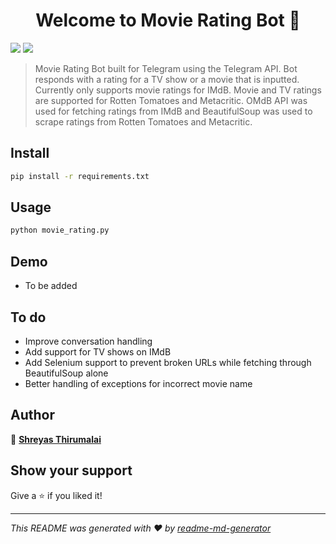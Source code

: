 <h1 align="center">Welcome to Movie Rating Bot 👋</h1>
<p>
</p>
<p>
<img src="http://ForTheBadge.com/images/badges/made-with-python.svg">
<img src="http://ForTheBadge.com/images/badges/built-with-love.svg">
</p>


> Movie Rating Bot built for Telegram using the Telegram API. Bot responds with a rating for a TV show or a movie that is inputted. Currently only supports movie ratings for IMdB. Movie and TV ratings are supported for Rotten Tomatoes and Metacritic. OMdB API was used for fetching ratings from IMdB and BeautifulSoup was used to scrape ratings from Rotten Tomatoes and Metacritic.

## Install

```sh
pip install -r requirements.txt
```

## Usage

```sh
python movie_rating.py
```

## Demo

* To be added

## To do

* Improve conversation handling
* Add support for TV shows on IMdB
* Add Selenium support to prevent broken URLs while fetching through BeautifulSoup alone
* Better handling of exceptions for incorrect movie name

## Author

👤 **[Shreyas Thirumalai](https://github.com/shreyas1599)**

## Show your support

Give a ⭐️ if you liked it!

***
_This README was generated with ❤️ by [readme-md-generator](https://github.com/kefranabg/readme-md-generator)_
